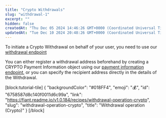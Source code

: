 ```yaml
---
title: "Crypto Withdrawals"
slug: "withdrawal-1"
excerpt: ""
hidden: false
createdAt: "Thu Dec 05 2024 14:46:26 GMT+0000 (Coordinated Universal Time)"
updatedAt: "Tue Dec 10 2024 20:48:26 GMT+0000 (Coordinated Universal Time)"
---
```

To initiate a Crypto Withdrawal on behalf of your user, you need to use our [withdrawal endpoint](https://fiant.readme.io/reference/withdrawal)

You can either register a withdrawal address beforehand by creating a CRYPTO Payment Information object using our [payment information endpoint](https://fiant.readme.io/reference/withdrawal), or you can specify the recipient address directly in the details of the Withdrawal.

[block:tutorial-tile]
{
  "backgroundColor": "#018FF4",
  "emoji": "💰",
  "id": "6758587d8c140f0011d6c99a",
  "link": "https://fiant.readme.io/v1.0.184/recipes/withdrawal-operation-crypto",
  "slug": "withdrawal-operation-crypto",
  "title": "Withdrawal operation (Crypto)"
}
[/block]
